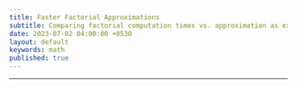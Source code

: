 ```yaml
---
title: Faster Factorial Approximations
subtitle: Comparing factorial computation times vs. approximation as exponentiation, gamma functions, and Stirling's approximation. 
date: 2023-07-02 04:00:00 +0530
layout: default
keywords: math
published: true
---
```


<script src="https://gist.github.com/kyscg/b5f90f5162582f86197ddd7a391ad471.js"></script>

---
